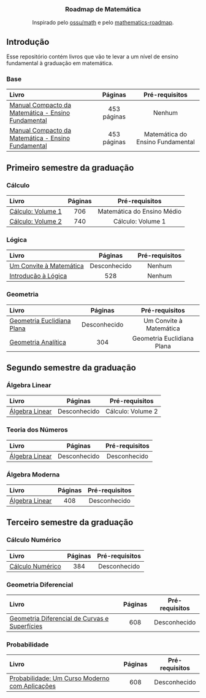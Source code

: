 <h3 align="center">Roadmap de Matemática</h3>
<p align="center">
  Inspirado pelo <a href="https://github.com/ossu/math" target="_blank">ossu/math</a> e pelo <a href="https://github.com/TalalAlrawajfeh/mathematics-roadmap/tree/master" target="_blank">mathematics-roadmap</a>.
</p>

## Introdução
Esse repositório contém livros que vão te levar a um nível de ensino fundamental à graduação em matemática. 

### Base

Livro | Páginas | Pré-requisitos
:-- | :--: | :--:
[Manual Compacto da Matemática - Ensino Fundamental](https://www.leonardoportal.com/p/manuais-compactos-rideel-pdf.html) | 453 páginas | Nenhum
[Manual Compacto da Matemática - Ensino Fundamental](https://www.leonardoportal.com/p/manuais-compactos-rideel-pdf.html) | 453 páginas | Matemática do Ensino Fundamental

## Primeiro semestre da graduação 

### Cálculo

Livro | Páginas | Pré-requisitos
:-- | :--: | :--:
[Cálculo: Volume 1](https://www.amazon.com.br/C%C3%A1lculo-1-James-Stewart/dp/6555584017/ref=sr_1_1?__mk_pt_BR=%C3%85M%C3%85%C5%BD%C3%95%C3%91&crid=XMQ5T9CK1158&keywords=c%C3%A1lculo+volume+1&qid=1702402200&sprefix=c%C3%A1lculo+volum%2Caps%2C283&sr=8-1&ufe=app_do%3Aamzn1.fos.6121c6c4-c969-43ae-92f7-cc248fc6181d) | 706 | Matemática do Ensino Médio
[Cálculo: Volume 2](https://www.amazon.com.br/C%C3%A1lculo-2-James-Stewart/dp/6555584025/ref=sr_1_1?__mk_pt_BR=%C3%85M%C3%85%C5%BD%C3%95%C3%91&crid=1IUP61L0JPQ6I&keywords=c%C3%A1lculo+volume+2&qid=1702402229&sprefix=c%C3%A1lculo+volume+%2Caps%2C206&sr=8-1&ufe=app_do%3Aamzn1.fos.6d798eae-cadf-45de-946a-f477d47705b9) | 740 | Cálculo: Volume 1

### Lógica

Livro | Páginas | Pré-requisitos
:-- | :--: | :--:
[Um Convite à Matemática](https://web.icmc.usp.br/SCATUSU/Boletim_aquisicao/Boletim_Dezembro_2022/Morais_Filho_Um.pdf) | Desconhecido | Nenhum
[Introdução à Lógica](https://www.amazon.com.br/Introdu%C3%A7%C3%A3o-%C3%A0-l%C3%B3gica-Cezar-Mortari/dp/8539306301/ref=sr_1_1?__mk_pt_BR=%C3%85M%C3%85%C5%BD%C3%95%C3%91&crid=265UDOBU11A4C&keywords=introdu%C3%A7%C3%A3o+%C3%A0+l%C3%B3gica&qid=1702402870&sprefix=introdu%C3%A7%C3%A3o+%C3%A0+l%C3%B3g%2Caps%2C549&sr=8-1) | 528 | Nenhum

### Geometria

Livro | Páginas | Pré-requisitos
:-- | :--: | :--:
[Geometria Euclidiana Plana](https://www.amazon.com.br/Geometria-Euclidiana-Plana-Lucas-Marques/dp/8583371067/ref=sr_1_1?__mk_pt_BR=%C3%85M%C3%85%C5%BD%C3%95%C3%91&crid=29DWJFMWIPXR4&keywords=Geometria+Euclidiana+Plana&qid=1702402966&sprefix=geometria+euclidiana+pla%2Caps%2C209&sr=8-1) | Desconhecido | Um Convite à Matemática
[Geometria Analítica](https://www.amazon.com.br/Geometria-Anal%C3%ADtica-Alfredo-Steimbruch/dp/0074504096/ref=sr_1_2?__mk_pt_BR=%C3%85M%C3%85%C5%BD%C3%95%C3%91&crid=1QF36M5CKF27C&keywords=geometria+anal%C3%ADtica&qid=1702404029&sprefix=geometria+anal%C3%ADti%2Caps%2C241&sr=8-2&ufe=app_do%3Aamzn1.fos.6121c6c4-c969-43ae-92f7-cc248fc6181d) | 304 | Geometria Euclidiana Plana

## Segundo semestre da graduação 

### Álgebra Linear

Livro | Páginas | Pré-requisitos
:-- | :--: | :--:
[Álgebra Linear](https://www.amazon.com.br/Algebra-Linear-Elon-Lages-Lima/dp/8524400897/ref=sr_1_1?__mk_pt_BR=%C3%85M%C3%85%C5%BD%C3%95%C3%91&crid=ZKPMH4TBNYOH&keywords=%C3%81lgebra+Linear+Elon&qid=1702404309&sprefix=%C3%A1lgebra+linear+elon%2Caps%2C243&sr=8-1) | Desconhecido | Cálculo: Volume 2

### Teoria dos Números

Livro | Páginas | Pré-requisitos
:-- | :--: | :--:
[Álgebra Linear](https://www.amazon.com.br/Introdu%C3%A7%C3%A3o-%C3%A0-Teoria-dos-N%C3%BAmeros/dp/8524404965/ref=sr_1_1?__mk_pt_BR=%C3%85M%C3%85%C5%BD%C3%95%C3%91&crid=27NJ8GV98VI6J&keywords=Introdu%C3%A7%C3%A3o+%C3%A0+Teoria+dos+N%C3%BAmeros&qid=1702404451&sprefix=introdu%C3%A7%C3%A3o+%C3%A0+teoria+dos+n%C3%BAmer%2Caps%2C204&sr=8-1) | Desconhecido | Desconhecido

### Álgebra Moderna

Livro | Páginas | Pré-requisitos
:-- | :--: | :--:
[Álgebra Linear](https://www.amazon.com.br/%C3%81lgebra-Moderna-Gelson-Iezzi/dp/8547223053/ref=sr_1_1?__mk_pt_BR=%C3%85M%C3%85%C5%BD%C3%95%C3%91&crid=33IIP7YAO59JP&keywords=%C3%81lgebra+Moderna&qid=1702404485&sprefix=%C3%A1lgebra+moder%2Caps%2C210&sr=8-1&ufe=app_do%3Aamzn1.fos.6121c6c4-c969-43ae-92f7-cc248fc6181d) | 408 | Desconhecido

## Terceiro semestre da graduação

### Cálculo Numérico

Livro | Páginas | Pré-requisitos
:-- | :--: | :--:
[Cálculo Numérico](https://www.amazon.com.br/C%C3%A1lculo-Num%C3%A9rico-L-C-Barroso/dp/8529400895/ref=sr_1_2?__mk_pt_BR=%C3%85M%C3%85%C5%BD%C3%95%C3%91&crid=WY6DXEJ8707I&keywords=C%C3%A1lculo+Num%C3%A9rico&qid=1702404601&sprefix=c%C3%A1lculo+num%C3%A9ri%2Caps%2C206&sr=8-2&ufe=app_do%3Aamzn1.fos.6121c6c4-c969-43ae-92f7-cc248fc6181d) | 384 | Desconhecido

### Geometria Diferencial

Livro | Páginas | Pré-requisitos
:-- | :--: | :--:
[Geometria Diferencial de Curvas e Superfícies](https://www.amazon.com.br/GEOMETRIA-DIFERENCIAL-SUPERF%C3%8DCIES-MANFREDO-PERDIG%C3%83O/dp/8583370249/ref=sr_1_1?__mk_pt_BR=%C3%85M%C3%85%C5%BD%C3%95%C3%91&crid=10B6KXBSP2S93&keywords=Geometria+diferencial+manfredo+perdig%C3%A3o&qid=1702404725&sprefix=geometria+diferencial+manfredo+perdig%C3%A3%2Caps%2C191&sr=8-1) | 608 | Desconhecido

### Probabilidade

Livro | Páginas | Pré-requisitos
:-- | :--: | :--:
[Probabilidade: Um Curso Moderno com Aplicações](https://www.amazon.com.br/Probabilidade-Curso-Moderno-com-Aplica%C3%A7%C3%B5es/dp/8577806219/ref=sr_1_1?__mk_pt_BR=%C3%85M%C3%85%C5%BD%C3%95%C3%91&crid=L2S6L8VZQZLW&keywords=Probabilidade&qid=1702404812&sprefix=probabilidad%2Caps%2C217&sr=8-1&ufe=app_do%3Aamzn1.fos.db68964d-7c0e-4bb2-a95c-e5cb9e32eb12) | 608 | Desconhecido


